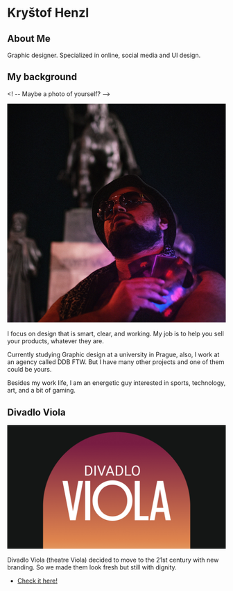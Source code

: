 # Kryštof Henzl

## About Me

Graphic designer. Specialized in online, social media and UI design.

## My background

<! -- Maybe a photo of yourself? -->

![Krystof Henzl, night photo, staying in front of statue, looking cool](krystofhenzl.jpg)

I focus on design that is smart, clear, and working. My job is to help you sell your products, whatever they are.

Currently studying Graphic design at a university in Prague, also, I work at an agency called DDB FTW. But I have many other projects and one of them could be yours.

Besides my work life, I am an energetic guy interested in sports, technology, art, and a bit of gaming.

## Divadlo Viola

![Theatre Viola logo on portal gradient background](viola_main.png)

Divadlo Viola (theatre Viola) decided to move to the 21st century with new branding. So we made them look fresh but still with dignity.

<!-- A link to your case study -->

- [Check it here!](case-study.md)
